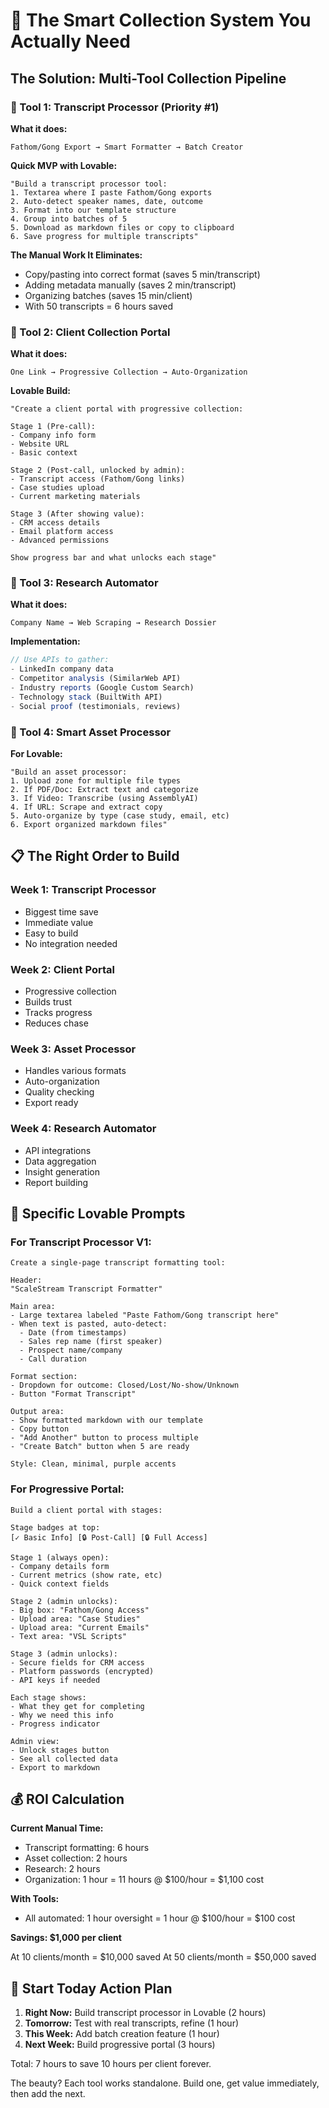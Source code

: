 # 🚀 The Smart Collection System You Actually Need

## The Solution: Multi-Tool Collection Pipeline

### 🔧 Tool 1: Transcript Processor (Priority #1)

**What it does:**
```
Fathom/Gong Export → Smart Formatter → Batch Creator
```

**Quick MVP with Lovable:**
```
"Build a transcript processor tool:
1. Textarea where I paste Fathom/Gong exports
2. Auto-detect speaker names, date, outcome
3. Format into our template structure
4. Group into batches of 5
5. Download as markdown files or copy to clipboard
6. Save progress for multiple transcripts"
```

**The Manual Work It Eliminates:**
- Copy/pasting into correct format (saves 5 min/transcript)
- Adding metadata manually (saves 2 min/transcript)
- Organizing batches (saves 15 min/client)
- With 50 transcripts = 6 hours saved

### 🔧 Tool 2: Client Collection Portal

**What it does:**
```
One Link → Progressive Collection → Auto-Organization
```

**Lovable Build:**
```
"Create a client portal with progressive collection:

Stage 1 (Pre-call):
- Company info form
- Website URL
- Basic context

Stage 2 (Post-call, unlocked by admin):
- Transcript access (Fathom/Gong links)
- Case studies upload
- Current marketing materials

Stage 3 (After showing value):
- CRM access details
- Email platform access
- Advanced permissions

Show progress bar and what unlocks each stage"
```

### 🔧 Tool 3: Research Automator

**What it does:**
```
Company Name → Web Scraping → Research Dossier
```

**Implementation:**
```javascript
// Use APIs to gather:
- LinkedIn company data
- Competitor analysis (SimilarWeb API)
- Industry reports (Google Custom Search)
- Technology stack (BuiltWith API)
- Social proof (testimonials, reviews)
```

### 🔧 Tool 4: Smart Asset Processor

**For Lovable:**
```
"Build an asset processor:
1. Upload zone for multiple file types
2. If PDF/Doc: Extract text and categorize
3. If Video: Transcribe (using AssemblyAI)
4. If URL: Scrape and extract copy
5. Auto-organize by type (case study, email, etc)
6. Export organized markdown files"
```

## 📋 The Right Order to Build

### Week 1: Transcript Processor
- Biggest time save
- Immediate value
- Easy to build
- No integration needed

### Week 2: Client Portal
- Progressive collection
- Builds trust
- Tracks progress
- Reduces chase

### Week 3: Asset Processor
- Handles various formats
- Auto-organization
- Quality checking
- Export ready

### Week 4: Research Automator
- API integrations
- Data aggregation
- Insight generation
- Report building

## 🎯 Specific Lovable Prompts

### For Transcript Processor V1:
```
Create a single-page transcript formatting tool:

Header:
"ScaleStream Transcript Formatter"

Main area:
- Large textarea labeled "Paste Fathom/Gong transcript here"
- When text is pasted, auto-detect:
  - Date (from timestamps)
  - Sales rep name (first speaker)
  - Prospect name/company
  - Call duration

Format section:
- Dropdown for outcome: Closed/Lost/No-show/Unknown
- Button "Format Transcript"

Output area:
- Show formatted markdown with our template
- Copy button
- "Add Another" button to process multiple
- "Create Batch" button when 5 are ready

Style: Clean, minimal, purple accents
```

### For Progressive Portal:
```
Build a client portal with stages:

Stage badges at top:
[✓ Basic Info] [🔒 Post-Call] [🔒 Full Access]

Stage 1 (always open):
- Company details form
- Current metrics (show rate, etc)
- Quick context fields

Stage 2 (admin unlocks):
- Big box: "Fathom/Gong Access"
- Upload area: "Case Studies"
- Upload area: "Current Emails"
- Text area: "VSL Scripts"

Stage 3 (admin unlocks):
- Secure fields for CRM access
- Platform passwords (encrypted)
- API keys if needed

Each stage shows:
- What they get for completing
- Why we need this info
- Progress indicator

Admin view:
- Unlock stages button
- See all collected data
- Export to markdown
```

## 💰 ROI Calculation

**Current Manual Time:**
- Transcript formatting: 6 hours
- Asset collection: 2 hours  
- Research: 2 hours
- Organization: 1 hour
= 11 hours @ $100/hour = $1,100 cost

**With Tools:**
- All automated: 1 hour oversight
= 1 hour @ $100/hour = $100 cost

**Savings: $1,000 per client**

At 10 clients/month = $10,000 saved
At 50 clients/month = $50,000 saved

## 🚀 Start Today Action Plan

1. **Right Now:** Build transcript processor in Lovable (2 hours)
2. **Tomorrow:** Test with real transcripts, refine (1 hour)
3. **This Week:** Add batch creation feature (1 hour)
4. **Next Week:** Build progressive portal (3 hours)

Total: 7 hours to save 10 hours per client forever.

The beauty? Each tool works standalone. Build one, get value immediately, then add the next.
